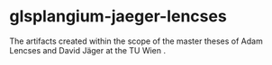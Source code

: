 # glsplangium-jaeger-lencses
The artifacts created within the scope of the master theses of Adam Lencses and David Jäger at the TU Wien .
